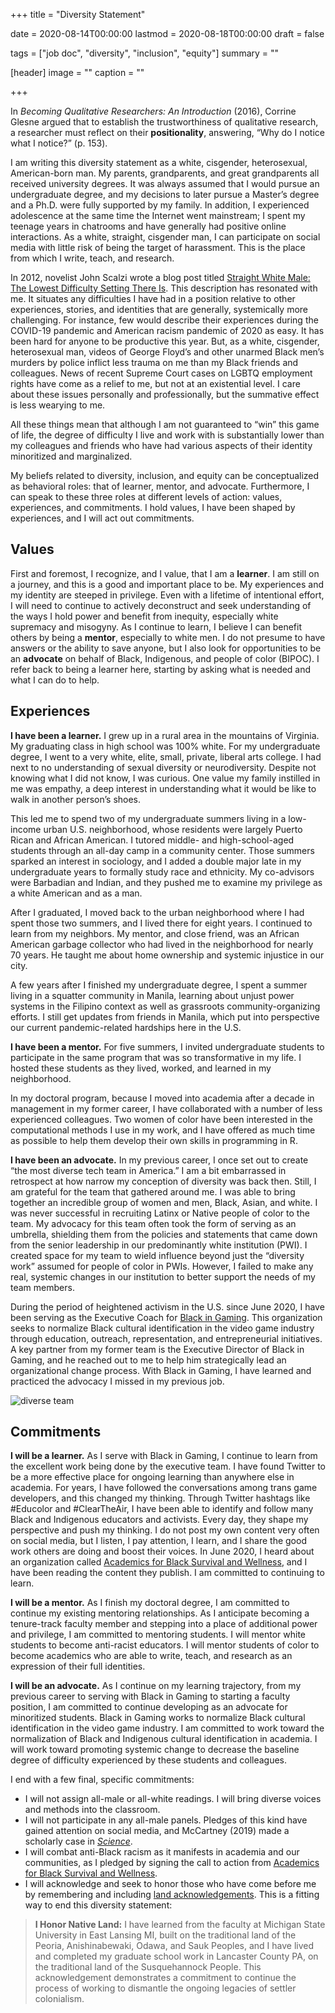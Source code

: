 +++
title = "Diversity Statement"

date = 2020-08-14T00:00:00
lastmod = 2020-08-18T00:00:00
draft = false

tags = ["job doc", "diversity", "inclusion", "equity"]
summary = ""

[header]
image = ""
caption = ""

+++

In *Becoming Qualitative Researchers: An Introduction* (2016), Corrine Glesne argued that to establish the trustworthiness of qualitative research, a researcher must reflect on their **positionality**, answering, “Why do I notice what I notice?” (p. 153). 

I am writing this diversity statement as a white, cisgender, heterosexual, American-born man. My parents, grandparents, and great grandparents all received university degrees. It was always assumed that I would pursue an undergraduate degree, and my decisions to later pursue a Master’s degree and a Ph.D. were fully supported by my family. In addition, I experienced adolescence at the same time the Internet went mainstream; I spent my teenage years in chatrooms and have generally had positive online interactions. As a white, straight, cisgender man, I can participate on social media with little risk of being the target of harassment. This is the place from which I write, teach, and research.

In 2012, novelist John Scalzi wrote a blog post titled [Straight White Male: The Lowest Difficulty Setting There Is](https://whatever.scalzi.com/2012/05/15/straight-white-male-the-lowest-difficulty-setting-there-is/). This description has resonated with me. It situates any difficulties I have had in a position relative to other experiences, stories, and identities that are generally, systemically more challenging. For instance, few would describe their experiences during the COVID-19 pandemic and American racism pandemic of 2020 as easy. It has been hard for anyone to be productive this year. But, as a white, cisgender, heterosexual man, videos of George Floyd’s and other unarmed Black men’s murders by police inflict less trauma on me than my Black friends and colleagues. News of recent Supreme Court cases on LGBTQ employment rights have come as a relief to me, but not at an existential level. I care about these issues personally and professionally, but the summative effect is less wearying to me. 

All these things mean that although I am not guaranteed to “win” this game of life, the degree of difficulty I live and work with is substantially lower than my colleagues and friends who have had various aspects of their identity minoritized and marginalized.

My beliefs related to diversity, inclusion, and equity can be conceptualized as behavioral roles: that of learner, mentor, and advocate. Furthermore, I can speak to these three roles at different levels of action: values, experiences, and commitments. I hold values, I have been shaped by experiences, and I will act out commitments.

## Values

First and foremost, I recognize, and I value, that I am a **learner**. I am still on a journey, and this is a good and important place to be. My experiences and my identity are steeped in privilege. Even with a lifetime of intentional effort, I will need to continue to actively deconstruct and seek understanding of the ways I hold power and benefit from inequity, especially white supremacy and misogyny. As I continue to learn, I believe I can benefit others by being a **mentor**, especially to white men. I do not presume to have answers or the ability to save anyone, but I also look for opportunities to be an **advocate** on behalf of Black, Indigenous, and people of color (BIPOC). I refer back to being a learner here, starting by asking what is needed and what I can do to help.

## Experiences

**I have been a learner.** I grew up in a rural area in the mountains of Virginia. My graduating class in high school was 100% white. For my undergraduate degree, I went to a very white, elite, small, private, liberal arts college. I had next to no understanding of sexual diversity or neurodiversity. Despite not knowing what I did not know, I was curious. One value my family instilled in me was empathy, a deep interest in understanding what it would be like to walk in another person’s shoes. 

This led me to spend two of my undergraduate summers living in a low-income urban U.S. neighborhood, whose residents were largely Puerto Rican and African American. I tutored middle- and high-school-aged students through an all-day camp in a community center. Those summers sparked an interest in sociology, and I added a double major late in my undergraduate years to formally study race and ethnicity. My co-advisors were Barbadian and Indian, and they pushed me to examine my privilege as a white American and as a man. 

After I graduated, I moved back to the urban neighborhood where I had spent those two summers, and I lived there for eight years. I continued to learn from my neighbors. My mentor, and close friend, was an African American garbage collector who had lived in the neighborhood for nearly 70 years. He taught me about home ownership and systemic injustice in our city. 

A few years after I finished my undergraduate degree, I spent a summer living in a squatter community in Manila, learning about unjust power systems in the Filipino context as well as grassroots community-organizing efforts. I still get updates from friends in Manila, which put into perspective our current pandemic-related hardships here in the U.S.

**I have been a mentor.** For five summers, I invited undergraduate students to participate in the same program that was so transformative in my life. I hosted these students as they lived, worked, and learned in my neighborhood. 

In my doctoral program, because I moved into academia after a decade in management in my former career, I have collaborated with a number of less experienced colleagues. Two women of color have been interested in the computational methods I use in my work, and I have offered as much time as possible to help them develop their own skills in programming in R.

**I have been an advocate.** In my previous career, I once set out to create “the most diverse tech team in America.” I am a bit embarrassed in retrospect at how narrow my conception of diversity was back then. Still, I am grateful for the team that gathered around me. I was able to bring together an incredible group of women and men, Black, Asian, and white. I was never successful in recruiting Latinx or Native people of color to the team. My advocacy for this team often took the form of serving as an umbrella, shielding them from the policies and statements that came down from the senior leadership in our predominantly white institution (PWI). I created space for my team to wield influence beyond just the “diversity work” assumed for people of color in PWIs. However, I failed to make any real, systemic changes in our institution to better support the needs of my team members.

During the period of heightened activism in the U.S. since June 2020, I have been serving as the Executive Coach for [Black in Gaming](https://blackingaming.com/). This organization seeks to normalize Black cultural identification in the video game industry through education, outreach, representation, and entrepreneurial initiatives. A key partner from my former team is the Executive Director of Black in Gaming, and he reached out to me to help him strategically lead an organizational change process. With Black in Gaming, I have learned and practiced the advocacy I missed in my previous job.

![diverse team](/img/diverse-team.jpg)

## Commitments

**I will be a learner.** As I serve with Black in Gaming, I continue to learn from the excellent work being done by the executive team. I have found Twitter to be a more effective place for ongoing learning than anywhere else in academia. For years, I have followed the conversations among trans game developers, and this changed my thinking. Through Twitter hashtags like #Educolor and #ClearTheAir, I have been able to identify and follow many Black and Indigenous educators and activists. Every day, they shape my perspective and push my thinking. I do not post my own content very often on social media, but I listen, I pay attention, I learn, and I share the good work others are doing and boost their voices. In June 2020, I heard about an organization called [Academics for Black Survival and Wellness](https://www.academics4blacklives.com/), and I have been reading the content they publish. I am committed to continuing to learn.

**I will be a mentor.** As I finish my doctoral degree, I am committed to continue my existing mentoring relationships. As I anticipate becoming a tenure-track faculty member and stepping into a place of additional power and privilege, I am committed to mentoring students. I will mentor white students to become anti-racist educators. I will mentor students of color to become academics who are able to write, teach, and research as an expression of their full identities.

**I will be an advocate.** As I continue on my learning trajectory, from my previous career to serving with Black in Gaming to starting a faculty position, I am committed to continue developing as an advocate for minoritized students. Black in Gaming works to normalize Black cultural identification in the video game industry. I am committed to work toward the normalization of Black and Indigenous cultural identification in academia. I will work toward promoting systemic change to decrease the baseline degree of difficulty experienced by these students and colleagues.

I end with a few final, specific commitments:

- I will not assign all-male or all-white readings. I will bring diverse voices and methods into the classroom.
- I will not participate in any all-male panels. Pledges of this kind have gained attention on social media, and McCartney (2019) made a scholarly case in *[Science](https://science.sciencemag.org/content/364/6444/967.6)*.
- I will combat anti-Black racism as it manifests in academia and our communities, as I pledged by signing the call to action from [Academics for Black Survival and Wellness](https://www.academics4blacklives.com/). 
- I will acknowledge and seek to honor those who have come before me by remembering and including [land acknowledgements](http://landacknowledgements.org/). This is a fitting way to end this diversity statement:

> **I Honor Native Land:** I have learned from the faculty at Michigan State University in East Lansing MI, built on the traditional land of the Peoria, Anishinabewaki, Odawa, and Sauk Peoples, and I have lived and completed my graduate school work in Lancaster County PA, on the traditional land of the Susquehannock People. This acknowledgement demonstrates a commitment to continue the process of working to dismantle the ongoing legacies of settler colonialism.
